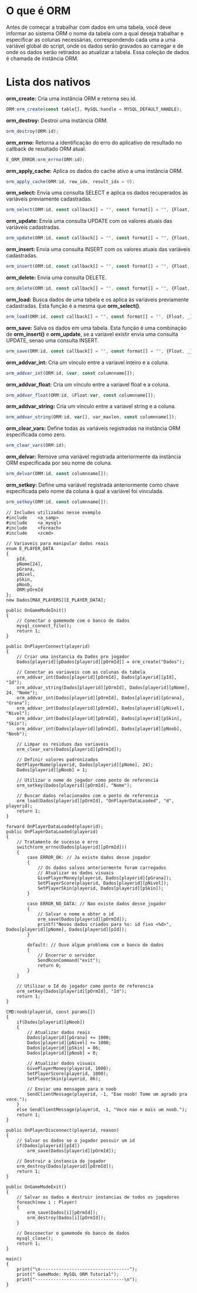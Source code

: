 # O que é ORM
Antes de começar a trabalhar com dados em uma tabela, você deve informar ao sistema ORM o nome da tabela com a qual deseja trabalhar e especificar as colunas necessárias, correspondendo cada uma a uma variável global do script, onde os dados serão gravados ao carregar e de onde os dados serão retirados ao atualizar a tabela. Essa coleção de dados é chamada de instância ORM.

# Lista dos nativos
**orm_create:** Cria uma instância ORM e retorna seu id.
```js
ORM:orm_create(const table[], MySQL:handle = MYSQL_DEFAULT_HANDLE);
```
**orm_destroy:** Destroi uma instância ORM.
```js
orm_destroy(ORM:id);
```
**orm_errno:** Retorna a identificação do erro do aplicativo de resultado no callback de resultado ORM atual.
```js
E_ORM_ERROR:orm_errno(ORM:id);
```
**orm_apply_cache:** Aplica os dados do cache ativo a uma instância ORM.
```js
orm_apply_cache(ORM:id, row_idx, result_idx = 0);
```
**orm_select:** Envia uma consulta SELECT e aplica os dados recuperados às variáveis ​​previamente cadastradas.
```js
orm_select(ORM:id, const callback[] = "", const format[] = "", {Float, _}:...);
```
**orm_update:** Envia uma consulta UPDATE com os valores atuais das variáveis ​​cadastradas.
```js
orm_update(ORM:id, const callback[] = "", const format[] = "", {Float, _}:...);
```
**orm_insert:** Envia uma consulta INSERT com os valores atuais das variáveis cadastradas.
```js
orm_insert(ORM:id, const callback[] = "", const format[] = "", {Float, _}:...);
```
**orm_delete:** Envia uma consulta DELETE.
```js
orm_delete(ORM:id, const callback[] = "", const format[] = "", {Float, _}:...);
```
**orm_load:** Busca dados de uma tabela e os aplica às variáveis previamente cadastradas. Esta função é a mesma que **orm_select()**.
```js
orm_load(ORM:id, const callback[] = "", const format[] = "", {Float, _}:...);
```
**orm_save:** Salva os dados em uma tabela. Esta função é uma combinação de **orm_insert()** e **orm_update**, se a variavel existir envia uma consulta UPDATE, senao uma consulta INSERT.
```js
orm_save(ORM:id, const callback[] = "", const format[] = "", {Float, _}:...);
```
**orm_addvar_int:** Cria um vínculo entre a variavel inteiro e a coluna.
```js
orm_addvar_int(ORM:id, &var, const columnname[]);
```
**orm_addvar_float:** Cria um vínculo entre a variavel float e a coluna.
```js
orm_addvar_float(ORM:id, &Float:var, const columnname[]);
```
**orm_addvar_string:** Cria um vínculo entre a variavel string e a coluna.
```js
orm_addvar_string(ORM:id, var[], var_maxlen, const columnname[]);
```
**orm_clear_vars:** Define todas as variáveis registradas na instância ORM especificada como zero.
```js
orm_clear_vars(ORM:id);
```
**orm_delvar:** Remove uma variável registrada anteriormente da instância ORM especificada por seu nome de coluna.
```js
orm_delvar(ORM:id, const columnname[]);
```
**orm_setkey:** Define uma variável registrada anteriormente como chave especificada pelo nome da coluna à qual a variável foi vinculada.
```js
orm_setkey(ORM:id, const columnname[]);
```

```pwn
// Includes utilizadas nesse exemplo
#include	<a_samp>
#include	<a_mysql>
#include	<foreach>
#include	<zcmd>

// Variaveis para manipular dados reais
enum E_PLAYER_DATA
{
	pId,
	pNome[24],
	pGrana,
	pNivel,
	pSkin,
	pNoob,
	ORM:pOrmId
};
new Dados[MAX_PLAYERS][E_PLAYER_DATA];

public OnGameModeInit()
{
	// Conectar o gamemode com o banco de dados
	mysql_connect_file();
	return 1;
}

public OnPlayerConnect(playerid)
{
	// Criar uma instancia da Dados pro jogador 
	Dados[playerid][pDados[playerid][pOrmId]] = orm_create("Dados");

	// Conectar as variaveis com as colunas da tabela
	orm_addvar_int(Dados[playerid][pOrmId], Dados[playerid][pId], "Id");
	orm_addvar_string(Dados[playerid][pOrmId], Dados[playerid][pNome], 24, "Nome");
	orm_addvar_int(Dados[playerid][pOrmId], Dados[playerid][pGrana], "Grana");
	orm_addvar_int(Dados[playerid][pOrmId], Dados[playerid][pNivel], "Nivel");
	orm_addvar_int(Dados[playerid][pOrmId], Dados[playerid][pSkin], "Skin");
	orm_addvar_int(Dados[playerid][pOrmId], Dados[playerid][pNoob], "Noob");

	// Limpar os residuos das variaveis
	orm_clear_vars(Dados[playerid][pOrmId]);

	// Definir valores padronizados
	GetPlayerName(playerid, Dados[playerid][pNome], 24);
	Dados[playerid][pNoob] = 1;
	
	// Utilizar o nome do jogador como ponto de referencia
	orm_setkey(Dados[playerid][pOrmId], "Nome");

	// Buscar dados relacionados com o ponto de referencia
	orm_load(Dados[playerid][pOrmId], "OnPlayerDataLoaded", "d", playerid);
	return 1;
}

forward OnPlayerDataLoaded(playerid);
public OnPlayerDataLoaded(playerid)
{
	// Tratamento de sucesso e erro
	switch(orm_errno(Dados[playerid][pOrmId]))
	{
		case ERROR_OK: // Ja existe dados desse jogador
		{
			// Os dados salvos anteriormente foram carregados
			// Atualizar os dados visuais
			GivePlayerMoney(playerid, Dados[playerid][pGrana]);
			SetPlayerScore(playerid, Dados[playerid][pNivel]);
			SetPlayerSkin(playerid, Dados[playerid][pSkin]);
		}

		case ERROR_NO_DATA: // Nao existe dados desse jogador
		{
			// Salvar o nome e obter o id
			orm_save(Dados[playerid][pOrmId]);
			printf("Novos dados criados para %s: id fixo <%d>", Dados[playerid][pNome], Dados[playerid][pId]);
		}
		
		default: // Ouve algum problema com o banco de dados
		{
			// Encerrar o servidor
			SendRconCommand("exit");
			return 0;
		}
	}
	
	// Utilizar o Id do jogador como ponto de referencia
	orm_setkey(Dados[playerid][pOrmId], "Id");
	return 1;
}

CMD:noob(playerid, const params[])
{
	if(Dados[playerid][pNoob])
	{
		// Atualizar dados reais
		Dados[playerid][pGrana] += 1000;
		Dados[playerid][pNivel] += 1000;
		Dados[playerid][pSkin] = 86;
		Dados[playerid][pNoob] = 0;
	
		// Atualizar dados visuais
		GivePlayerMoney(playerid, 1000);
		SetPlayerScore(playerid, 1000);
		SetPlayerSkin(playerid, 86);
	
		// Enviar uma mensagem para o noob
		SendClientMessage(playerid, -1, "Eae noob! Tome um agrado pra voce.");
	}
	else SendClientMessage(playerid, -1, "Voce nao e mais um noob.");
	return 1;
}

public OnPlayerDisconnect(playerid, reason)
{
	// Salvar os dados se o jogador possuir um id
	if(Dados[playerid][pId])
		orm_save(Dados[playerid][pOrmId]);
	
	// Destruir a instancia do jogador
	orm_destroy(Dados[playerid][pOrmId]);
	return 1;
}

public OnGameModeExit()
{
	// Salvar os dados e destruir instancias de todos os jogadores
	foreach(new i : Player)
	{
		orm_save(Dados[i][pOrmId]);
		orm_destroy(Dados[i][pOrmId]);
	}

	// Desconectar o gamemode do banco de dados
	mysql_close();
	return 1;
}

main()
{
	print("\n----------------------------------");
	print(" GameMode: MySQL ORM Tutorial");
	print("----------------------------------\n");
}
```